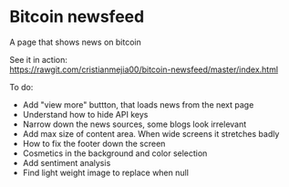 # Bitcoin newsfeed
A page that shows news on bitcoin

See it in action:  
https://rawgit.com/cristianmejia00/bitcoin-newsfeed/master/index.html  

To do:  
* Add "view more" buttton, that loads news from the next page
* Understand how to hide API keys
* Narrow down the news sources, some blogs look irrelevant
* Add max size of content area. When wide screens it stretches badly
* How to fix the footer down the screen
* Cosmetics in the background and color selection
* Add sentiment analysis
* Find light weight image to replace when null
